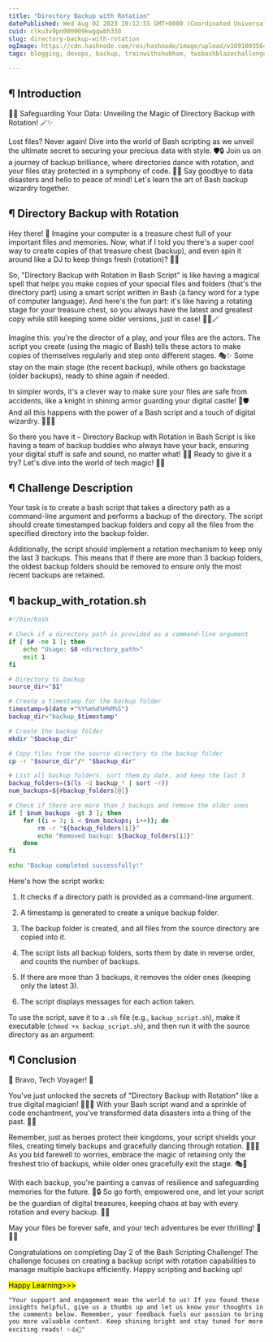 ```yaml
---
title: "Directory Backup with Rotation"
datePublished: Wed Aug 02 2023 19:12:55 GMT+0000 (Coordinated Universal Time)
cuid: clku3v9pn000009kwgqwbh330
slug: directory-backup-with-rotation
ogImage: https://cdn.hashnode.com/res/hashnode/image/upload/v1691003564645/6e2583ef-482d-4e73-9334-5019fdf82db9.png
tags: blogging, devops, backup, trainwithshubham, twsbashblazechallenge-trainwithshubham

---
```


## ¶ Introduction

📂🔄 Safeguarding Your Data: Unveiling the Magic of Directory Backup with Rotation! 🪄✨

Lost files? Never again! Dive into the world of Bash scripting as we unveil the ultimate secret to securing your precious data with style. 🛡️🔒 Join us on a journey of backup brilliance, where directories dance with rotation, and your files stay protected in a symphony of code. 🕺💃 Say goodbye to data disasters and hello to peace of mind! Let's learn the art of Bash backup wizardry together.

## ¶ Directory Backup with Rotation

Hey there! 👋 Imagine your computer is a treasure chest full of your important files and memories. Now, what if I told you there's a super cool way to create copies of that treasure chest (backup), and even spin it around like a DJ to keep things fresh (rotation)? 🎉📂

So, "Directory Backup with Rotation in Bash Script" is like having a magical spell that helps you make copies of your special files and folders (that's the directory part) using a smart script written in Bash (a fancy word for a type of computer language). And here's the fun part: it's like having a rotating stage for your treasure chest, so you always have the latest and greatest copy while still keeping some older versions, just in case! 🔄💼🪄

Imagine this: you're the director of a play, and your files are the actors. The script you create (using the magic of Bash) tells these actors to make copies of themselves regularly and step onto different stages. 🎭✨ Some stay on the main stage (the recent backup), while others go backstage (older backups), ready to shine again if needed.

In simpler words, it's a clever way to make sure your files are safe from accidents, like a knight in shining armor guarding your digital castle! 🏰🛡️ And all this happens with the power of a Bash script and a touch of digital wizardry. 🧙‍♂️🌟

So there you have it – Directory Backup with Rotation in Bash Script is like having a team of backup buddies who always have your back, ensuring your digital stuff is safe and sound, no matter what! 🤝💾 Ready to give it a try? Let's dive into the world of tech magic! 🚀🔮

## ¶ Challenge Description

Your task is to create a bash script that takes a directory path as a command-line argument and performs a backup of the directory. The script should create timestamped backup folders and copy all the files from the specified directory into the backup folder.

Additionally, the script should implement a rotation mechanism to keep only the last 3 backups. This means that if there are more than 3 backup folders, the oldest backup folders should be removed to ensure only the most recent backups are retained.

## ¶ backup\_with\_rotation.sh

```bash
#!/bin/bash

# Check if a directory path is provided as a command-line argument
if [ $# -ne 1 ]; then
    echo "Usage: $0 <directory_path>"
    exit 1
fi

# Directory to backup
source_dir="$1"

# Create a timestamp for the backup folder
timestamp=$(date +"%Y%m%d%H%M%S")
backup_dir="backup_$timestamp"

# Create the backup folder
mkdir "$backup_dir"

# Copy files from the source directory to the backup folder
cp -r "$source_dir"/* "$backup_dir"

# List all backup folders, sort them by date, and keep the last 3
backup_folders=($(ls -d backup_* | sort -r))
num_backups=${#backup_folders[@]}

# Check if there are more than 3 backups and remove the older ones
if [ $num_backups -gt 3 ]; then
    for ((i = 3; i < $num_backups; i++)); do
        rm -r "${backup_folders[i]}"
        echo "Removed backup: ${backup_folders[i]}"
    done
fi

echo "Backup completed successfully!"
```

Here's how the script works:

1. It checks if a directory path is provided as a command-line argument.
    
2. A timestamp is generated to create a unique backup folder.
    
3. The backup folder is created, and all files from the source directory are copied into it.
    
4. The script lists all backup folders, sorts them by date in reverse order, and counts the number of backups.
    
5. If there are more than 3 backups, it removes the older ones (keeping only the latest 3).
    
6. The script displays messages for each action taken.
    

To use the script, save it to a `.sh` file (e.g., `backup_script.sh`), make it executable (`chmod +x backup_script.sh`), and then run it with the source directory as an argument:

## ¶ Conclusion

🌟 Bravo, Tech Voyager! 🌟

You've just unlocked the secrets of "Directory Backup with Rotation" like a true digital magician! 🧙‍♂️💾 With your Bash script wand and a sprinkle of code enchantment, you've transformed data disasters into a thing of the past. 🚀🔮

Remember, just as heroes protect their kingdoms, your script shields your files, creating timely backups and gracefully dancing through rotation. 🏰💃✨ As you bid farewell to worries, embrace the magic of retaining only the freshest trio of backups, while older ones gracefully exit the stage. 🎭🔄

With each backup, you're painting a canvas of resilience and safeguarding memories for the future. 🎨🔒 So go forth, empowered one, and let your script be the guardian of digital treasures, keeping chaos at bay with every rotation and every backup. 🌌🌊

May your files be forever safe, and your tech adventures be ever thrilling! 🌟🚀🌈

Congratulations on completing Day 2 of the Bash Scripting Challenge! The challenge focuses on creating a backup script with rotation capabilities to manage multiple backups efficiently. Happy scripting and backing up!

<mark>Happy Learning&gt;&gt;&gt;</mark>

`"Your support and engagement mean the world to us! If you found these insights helpful, give us a thumbs up and let us know your thoughts in the comments below. Remember, your feedback fuels our passion to bring you more valuable content. Keep shining bright and stay tuned for more exciting reads! ✨👍💬"`